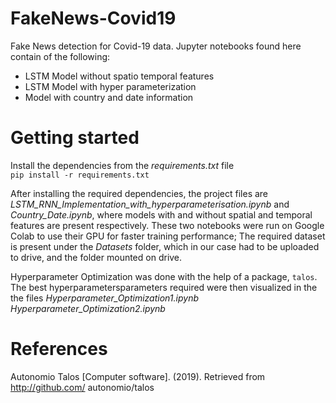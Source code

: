 # FakeNews-Covid19
Fake News detection for Covid-19 data. Jupyter notebooks found here contain of the following:
<ul>
  <li>LSTM Model without spatio temporal features</li>
  <li>LSTM Model with hyper parameterization</li>
  <li>Model with country and date information</li>
</ul>

# Getting started
Install the dependencies from the <em> requirements.txt </em> file <br>
  <code>pip install -r requirements.txt </code> </br>
  
  After installing the required dependencies, the project files are <em>LSTM_RNN_Implementation_with_hyperparameterisation.ipynb</em> and <em>Country_Date.ipynb</em>, where models with and without spatial and temporal features are present respectively. These two notebooks were run on Google Colab to use their GPU for faster training performance; The required dataset is present under the <em>Datasets</em> folder, which in our case had to be uploaded to drive, and the folder mounted on drive. <br>
  
  Hyperparameter Optimization was done with the help of a package, <code>talos</code>. The best hyperparametersparameters required were then visualized in the the files <em>Hyperparameter_Optimization1.ipynb</em> <em>Hyperparameter_Optimization2.ipynb</em> 
  
 # References 
 
 Autonomio Talos [Computer software]. (2019). Retrieved from http://github.com/ autonomio/talos
